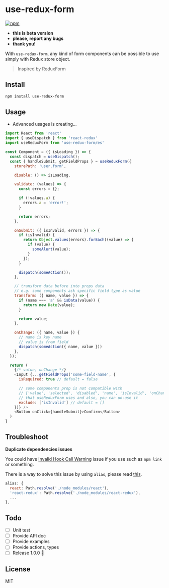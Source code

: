 # use-redux-form

[![npm](https://img.shields.io/npm/v/use-redux-form)](https://www.npmjs.com/package/use-redux-form)

- **this is beta version**
- **please, report any bugs**
- **thank you!**

With `use-redux-form`, any kind of form components can be possible to use simply with Redux store object.

> Inspired by ReduxForm

## Install

```bash
npm install use-redux-form
```

## Usage

- Advanced usages is creating...

```js
import React from 'react'
import { useDispatch } from 'react-redux'
import useReduxForm from 'use-redux-form/es'

const Component = ({ isLoading }) => {
  const dispatch = useDispatch();
  const { handleSubmit, getFieldProps } = useReduxForm({
    storePath: 'user.form',

    disable: () => isLoading,

    validate: (values) => {
      const errors = {};

      if (!values.a) {
        errors.a = 'error!';
      }

      return errors;
    },

    onSubmit: ({ isInvalid, errors }) => {
      if (isInvalid) {
        return Object.values(errors).forEach((value) => {
          if (value) {
            someAlert(value);
          }
        });
      }

      dispatch(someAction());
    },

    // transform data before into props data
    // e.g. some components ask specific field type as value
    transform: ({ name, value }) => {
      if (name === 'a' && isData(value)) {
        return new Date(value);
      }

      return value;
    },

    onChange: ({ name, value }) {
      // name is key name
      // value is from field
      dispatch(someAction({ name, value }))
    },
  });

  return (
    {/* value, onChange */}
    <Input {...getFieldProps('some-field-name', {
      isRequired: true // default = false

      // some components prop is not compatible with
      // ['value', 'selected', 'disabled', 'name', 'isInvalid', 'onChange']
      // that useReduxForm uses and also, you can un-use it
      exclude: ['isInvalid'] // default = []
    })} />
    <Button onClick={handleSubmit}>Confirm</Button>
  )
}
```

## Troubleshoot

**Duplicate dependencies issues**

You could have [Invalid Hook Call Warning](https://reactjs.org/warnings/invalid-hook-call-warning.html) issue if you use such as `npm link` or something.

There is a way to solve this issue by using `alias`, please read [this](https://github.com/facebook/react/issues/13991#issuecomment-435587809).

```js
alias: {
  react: Path.resolve('./node_modules/react'),
  'react-redux': Path.resolve('./node_modules/react-redux'),
  ...
},
```

## Todo

- [ ] Unit test
- [ ] Provide API doc
- [ ] Provide examples
- [ ] Provide actions, types
- [ ] Release 1.0.0 🎉

## License

MIT
